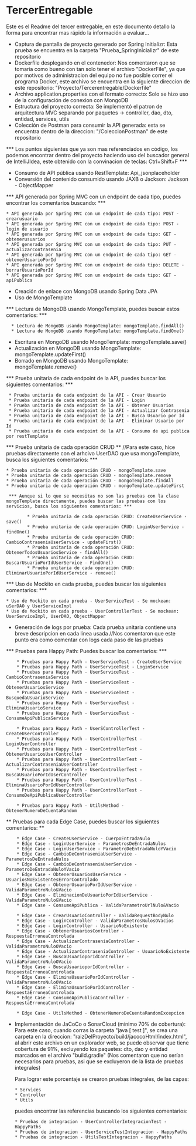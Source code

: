 # TercerEntregable

Este es el Readme del tercer entregable, en este documento detallo la forma para encontrar mas rápido la información a evaluar...

* Captura de pantalla de proyecto generado por Spring Initializr: Esta prueba se encuentra en la carpeta "Prueba_SpringInicializr" de este repositorio
* Dockerfile desplegando en el contenedor: Nos comentaron que se tomaria como bueno con tan solo tener el archivo "DockerFile", 
  ya que por motivos de administracion del equipo no fue posible correr el programa Docker, este archivo se encuentra en la siguiente direccion de este repositorio: 
  "Proyecto/Tercerentregable/Dockerfile"
* Archivo application.properties con el formato correcto: Solo se hizo uso de la configuración de conexion con MongoDB
* Estructura del proyecto correcta: Se implementó el patron de arquitectura MVC separando por paquetes -> controller, dao, dto, entidad, services, utils
* Colección de Postman para consumir la API generada: esta se encuentra dentro de la direccion: "/ColeccionPostman" de este repositorio

*** Los puntos siguientes que ya son mas referenciados en código, los podemos encontrar dentro del proyecto haciendo uso del buscador general de IntelliJIdea,
 este obtenido con la convinacion de teclas: Ctrl+Shift+F ***
 
  * Consumo de API pública usando RestTemplate: Api_jsonplaceholder
  * Conversión del contenido consumido usando JAXB o Jackson: Jackson - ObjectMapper
 
 *** API generada por Spring MVC con un endpoint de cada tipo, puedes encontrar los comentarios buscando: ***
 
    * API generada por Spring MVC con un endpoint de cada tipo: POST - crearusuario
    * API generada por Spring MVC con un endpoint de cada tipo: POST - login de usuario
    * API generada por Spring MVC con un endpoint de cada tipo: GET - obtenerusuarios
    * API generada por Spring MVC con un endpoint de cada tipo: PUT - actualizarcontrasenia
    * API generada por Spring MVC con un endpoint de cada tipo: GET - obtenerUsuarioPorId
    * API generada por Spring MVC con un endpoint de cada tipo: DELETE - borrarUsuarioPorId
    * API generada por Spring MVC con un endpoint de cada tipo: GET - apiPublica
    
 * Creación de enlace con MongoDB usando Spring Data JPA
 * Uso de MongoTemplate
 
 *** Lectura de MongoDB usando MongoTemplate, puedes buscar estos comentarios: ***
 
      * Lectura de MongoDB usando MongoTemplate: mongoTemplate.findAll()
      * Lectura de MongoDB usando MongoTemplate: mongoTemplate.findOne()
      
 * Escritura en MongoDB usando MongoTemplate: mongoTemplate.save()
 * Actualización en MongoDB usando MongoTemplate: mongoTemplate.updateFirst()
 * Borrado en MongoDB usando MongoTemplate: mongoTemplate.remove()
 
 *** Prueba unitaria de cada endpoint de la API, puedes buscar los siguientes comentarios: ***
 
     * Prueba unitaria de cada endpoint de la API - Crear Usuario
     * Prueba unitaria de cada endpoint de la API - Login
     * Prueba unitaria de cada endpoint de la API - Obtener Usuarios
     * Prueba unitaria de cada endpoint de la API - Actualizar Contrasenia
     * Prueba unitaria de cada endpoint de la API - Busca Usuario por Id
     * Prueba unitaria de cada endpoint de la API - Eliminar Usuario por Id
     * Prueba unitaria de cada endpoint de la API - Consumo de api publica por restTemplate
 
 *** Prueba unitaria de cada operación CRUD ** //Para este caso, hice pruebas directamente con el arhcivo UserDAO que usa mongoTemplate, busca los siguientes       comentarios: ***
 
    * Prueba unitaria de cada operación CRUD - mongoTemplate.save
    * Prueba unitaria de cada operación CRUD - mongoTemplate.remove
    * Prueba unitaria de cada operación CRUD - mongoTemplate.findAll
    * Prueba unitaria de cada operación CRUD - mongoTemplate.updateFirst
    
     *** Aunque si lo que se necesitas no son las pruebas con la clase mongoTemplate directamente, puedes buscar las pruebas con los servicios, busca los siguientes comentarios: ***
     
            * Prueba unitaria de cada operación CRUD: CreateUserService - save()
            * Prueba unitaria de cada operación CRUD: LoginUserService - findOne()
            * Prueba unitaria de cada operación CRUD: CambioContraseniaUserService - updateFirst()
            * Prueba unitaria de cada operación CRUD: ObtenerTodosUsuariosService - findAll()
            * Prueba unitaria de cada operación CRUD: BuscarUsuarioPorIdUserService - FindOne()
            * Prueba unitaria de cada operación CRUD: EliminarUsuarioPorIdUserService - remove()
 
 *** Uso de Mockito en cada prueba, puedes buscar los siguientes comentarios: ***
 
    * Uso de Mockito en cada prueba - UserServiceTest - Se mockean: uSerDAO y UserServiceImpl
    * Uso de Mockito en cada prueba - UserControllerTest - Se mockean: UserServiceImpl, UserDAO, ObjectMapper
 
 * Generación de logs por prueba: Cada prueba unitaria contiene una breve descripcion en cada linea usada //Nos comentaron que este punto era como comentar con logs                                                                                                                cada paso de las pruebas
 
 *** Pruebas para Happy Path: Puedes buscar los comentarios: ***
 
        * Pruebas para Happy Path - UserServiceTest - CreateUserService
        * Pruebas para Happy Path - UserServiceTest - LoginService
        * Pruebas para Happy Path - UserServiceTest - CambioContraseniaService
        * Pruebas para Happy Path - UserServiceTest - ObtenerUsuariosService
        * Pruebas para Happy Path - UserServiceTest - BusquedaUsuarioService
        * Pruebas para Happy Path - UserServiceTest - EliminaUsuarioService
        * Pruebas para Happy Path - UserServiceTest - ConsumeApiPublicaService

        * Pruebas para Happy Path - UserSControllerTest - CreateUserController
        * Pruebas para Happy Path - UserControllerTest - LoginUserController
        * Pruebas para Happy Path - UserControllerTest - ObtenerUsuariosUserController
        * Pruebas para Happy Path - UserControllerTest - ActualizarContraseniaUserController
        * Pruebas para Happy Path - UserControllerTest - BuscaUsuarioPorIdUserController
        * Pruebas para Happy Path - UserControllerTest - EliminaUsuarioPorIdUserController
        * Pruebas para Happy Path - UserControllerTest - ConsumoDeApiPublicaUserController
        
        * Pruebas para Happy Path - UtilsMethod - ObtenerNumeroDeCuentaRandom
 
 ** Pruebas para cada Edge Case, puedes buscar los siguientes comentarios: **
 
        * Edge Case - CreateUserService - CuerpoEntradaNulo
        * Edge Case - LoginUserService - ParametrosDeEntradaNulos
        * Edge Case - LoginUserService - ParametroDeEntradaNuloYVacio
        * Edge Case - CambioDeContraseniaUserService - ParametrosDeEntradaNulos
        * Edge Case - CambioDeContraseniaUserService - ParametroDeEntradaNuloYVacio
        * Edge Case - ObtenerUsuariosUserService - UsuariosNoExistentesErrorControlado
        * Edge Case - ObtenerUsuarioPorIdUserService - ValidaParametroNulo&Vacio
        * Edge Case - EliminacionDeUsuarioPorIdUserService - ValidaParametroNulo&Vacio
        * Edge Case - ConsumeApiPublica - ValidaParametroUrlNulo&Vacio

        * Edge Case - CrearUsuarioController - ValidaRequestBodyNulo
        * Edge Case - LoginController - ValidaParametrosNulosOVacios
        * Edge Case - LoginController - UsuarioNoExistente
        * Edge Case - ObtenerUsuariosController - RespuestaErroneaControlada
        * Edge Case - ActualizarContraseniaController - ValidaParametroNuloOVacio
        * Edge Case - ActualizarContraseniaController - UsuarioNoExistente
        * Edge Case - BuscaUsuarioporIdController - ValidaParametroNuloOVacio
        * Edge Case - BuscaUsuarioporIdController - RespuestaErroneaControlada
        * Edge Case - EliminaUsuarioPorIdController - ValidaParametroNuloOVacio
        * Edge Case - EliminaUsuarioPorIdController - RespuestaErroneaControlada
        * Edge Case - ConsumeApiPublicaController - RespuestaErroneaControlada
        
        * Edge Case - UtilsMethod - ObtenerNumeroDeCuentaRandomExcepcion
        
* Implementación de JaCoCo o SonarCloud (mínimo 70% de cobertura): Para este caso, cuando corras la carpeta "java [ test ]", se crea una carpeta en la direccion: "raizDelProyecto/build/jacocoHtml/index.html", al abrir este archivo en un explorador web, se puede observar que tiene cobertura de 91%, excluyendo los paquetes: dto, dao y entidad marcados en el archivo "build.gradle" (Nos comentaron que no serían necesarios para pruebas, asi que se excluyeron de la lista de pruebas integrales)
    
    Para lograr este porcentaje se crearon pruebas integrales, de las capas:
    
      * Services
      * Controller
      * Utils
      
    puedes encontrar las referencias buscando los siguientes comentarios:
    
      * Pruebas de integracion - UserControllerIntegracionTest - HappyPaths
      * Pruebas de integracion - UserServiceTestIntegracion - HappyPaths
      * Pruebas de integracion - UtilsTestIntegracion - HappyPaths
